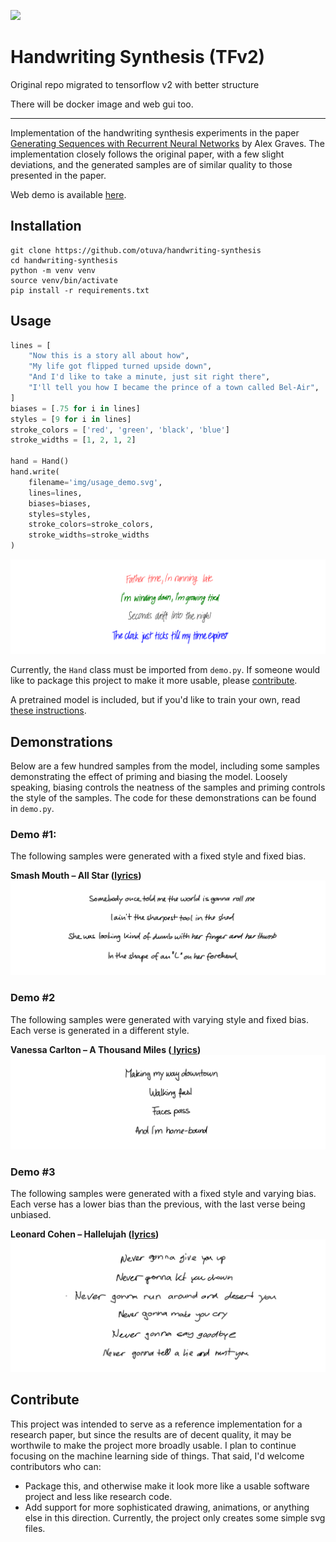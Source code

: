 ![](img/banner.svg)

# Handwriting Synthesis (TFv2)

Original repo migrated to tensorflow v2 with better structure

There will be docker image and web gui too.

---

Implementation of the handwriting synthesis experiments in the paper <a href="https://arxiv.org/abs/1308.0850">
Generating Sequences with Recurrent Neural Networks</a> by Alex Graves. The implementation closely follows the original
paper, with a few slight deviations, and the generated samples are of similar quality to those presented in the paper.

Web demo is available <a href="https://seanvasquez.com/handwriting-generation/">here</a>.

## Installation

```shell
git clone https://github.com/otuva/handwriting-synthesis
cd handwriting-synthesis
python -m venv venv
source venv/bin/activate
pip install -r requirements.txt
```

## Usage

```python
lines = [
    "Now this is a story all about how",
    "My life got flipped turned upside down",
    "And I'd like to take a minute, just sit right there",
    "I'll tell you how I became the prince of a town called Bel-Air",
]
biases = [.75 for i in lines]
styles = [9 for i in lines]
stroke_colors = ['red', 'green', 'black', 'blue']
stroke_widths = [1, 2, 1, 2]

hand = Hand()
hand.write(
    filename='img/usage_demo.svg',
    lines=lines,
    biases=biases,
    styles=styles,
    stroke_colors=stroke_colors,
    stroke_widths=stroke_widths
)
```

![](img/usage_demo.svg)

Currently, the `Hand` class must be imported from `demo.py`. If someone would like to package this project to make it
more usable, please [contribute](#contribute).

A pretrained model is included, but if you'd like to train your own,
read <a href='https://github.com/sjvasquez/handwriting-synthesis/tree/master/data/raw'>these instructions</a>.

## Demonstrations

Below are a few hundred samples from the model, including some samples demonstrating the effect of priming and biasing
the model. Loosely speaking, biasing controls the neatness of the samples and priming controls the style of the samples.
The code for these demonstrations can be found in `demo.py`.

### Demo #1:

The following samples were generated with a fixed style and fixed bias.

**Smash Mouth – All Star (<a href="https://www.azlyrics.com/lyrics/smashmouth/allstar.html">lyrics</a>)**
![](img/all_star.svg)

### Demo #2

The following samples were generated with varying style and fixed bias. Each verse is generated in a different style.

**Vanessa Carlton – A Thousand Miles (<a href="https://www.azlyrics.com/lyrics/vanessacarlton/athousandmiles.html">
lyrics</a>)**
![](img/downtown.svg)

### Demo #3

The following samples were generated with a fixed style and varying bias. Each verse has a lower bias than the previous,
with the last verse being unbiased.

**Leonard Cohen – Hallelujah (<a href="https://www.youtube.com/watch?v=dQw4w9WgXcQ">lyrics</a>)**
![](img/give_up.svg)

## Contribute

This project was intended to serve as a reference implementation for a research paper, but since the results are of
decent quality, it may be worthwile to make the project more broadly usable. I plan to continue focusing on the machine
learning side of things. That said, I'd welcome contributors who can:

- Package this, and otherwise make it look more like a usable software project and less like research code.
- Add support for more sophisticated drawing, animations, or anything else in this direction. Currently, the project
  only creates some simple svg files.
